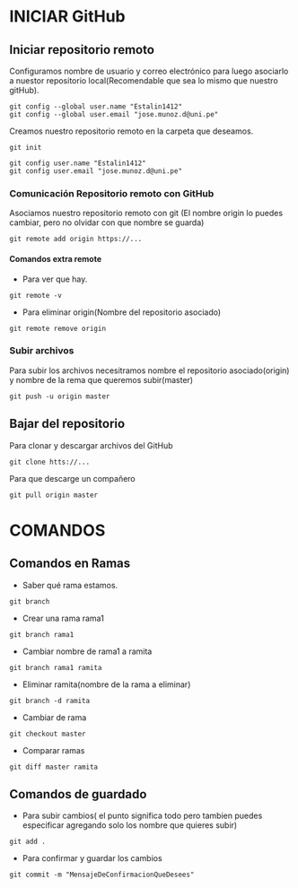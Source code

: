 # INICIAR GitHub
## Iniciar repositorio remoto
Configuramos nombre de usuario y correo electrónico para luego asociarlo a nuestor repositorio local(Recomendable que sea lo mismo que nuestro gitHub).
```
git config --global user.name "Estalin1412"
git config --global user.email "jose.munoz.d@uni.pe"
```
Creamos nuestro repositorio remoto en la carpeta que deseamos.
```
git init
```
```
git config user.name "Estalin1412"
git config user.email "jose.munoz.d@uni.pe"
```
### Comunicación Repositorio remoto con GitHub
Asociamos nuestro repositorio remoto con git (El nombre origin lo puedes cambiar, pero no olvidar con que nombre se guarda)
```
git remote add origin https://...

```
#### Comandos extra remote
* Para ver que hay.
```
git remote -v 
```
* Para eliminar origin(Nombre del repositorio asociado)

```
git remote remove origin
```
### Subir archivos

Para subir los archivos necesitramos nombre el repositorio asociado(origin) y nombre de la rema que queremos subir(master)
```
git push -u origin master
```
## Bajar del repositorio
Para clonar y descargar archivos del GitHub
```
git clone htts://...
```
Para que descarge un compañero
```
git pull origin master
```
# COMANDOS
## Comandos en Ramas
* Saber qué rama estamos.
```
git branch
```

* Crear una rama rama1
```
git branch rama1
```
* Cambiar nombre de rama1 a ramita
```
git branch rama1 ramita
```
* Eliminar ramita(nombre de la rama a eliminar)
```
git branch -d ramita 
```
* Cambiar de rama
```
git checkout master
```
* Comparar ramas
```
git diff master ramita
```
## Comandos de guardado
* Para subir cambios( el punto significa todo pero tambien puedes especificar agregando solo los nombre que quieres subir)
```
git add .
```
* Para confirmar y guardar los cambios
```
git commit -m "MensajeDeConfirmacionQueDesees"
```